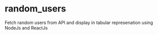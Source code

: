 # random_users
Fetch random users from API and display in tabular represenation using NodeJs and ReactJs
